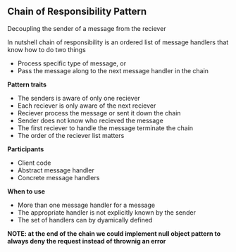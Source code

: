 ## Chain of Responsibility Pattern

Decoupling the sender of a message from the reciever

In nutshell chain of responsibility is an ordered list of message handlers that know how to do two things

- Process specific type of message, or
- Pass the message along to the next message handler in the chain

**Pattern traits**

- The senders is aware of only one reciever
- Each reciever is only aware of the next reciever
- Reciever process the message or sent it down the chain
- Sender does not know who recieved the message
- The first reciever to handle the message terminate the chain
- The order of the reciever list matters

**Participants**

- Client code
- Abstract message handler
- Concrete message handlers

**When to use**

- More than one message handler for a message
- The appropriate handler is not explicitly known by the sender
- The set of handlers can by dyamically defined

**NOTE: at the end of the chain we could implement null object pattern to always deny the request instead of thrownig an error**
